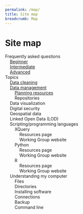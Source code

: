 ```yaml
---
permalink: /map/
title: Site map
breadcrumb: Map
---
```


# Site map

Frequently asked questions<br/>
&nbsp;&nbsp;&nbsp;&nbsp;[Beginner](../beginner/)<br/>
&nbsp;&nbsp;&nbsp;&nbsp;[Intermediate](../intermediate/)<br/>
&nbsp;&nbsp;&nbsp;&nbsp;[Advanced](../advanced/)<br/>
Topics<br/>
&nbsp;&nbsp;&nbsp;&nbsp;[Data cleaning](../clean/)<br/>
&nbsp;&nbsp;&nbsp;&nbsp;[Data management](../manage/)<br/>
&nbsp;&nbsp;&nbsp;&nbsp;&nbsp;&nbsp;&nbsp;&nbsp;[Planning resources](../manage/planning/)<br/>
&nbsp;&nbsp;&nbsp;&nbsp;&nbsp;&nbsp;&nbsp;&nbsp;Repositories<br/>
&nbsp;&nbsp;&nbsp;&nbsp;Data visualization<br/>
&nbsp;&nbsp;&nbsp;&nbsp;Digital security<br/>
&nbsp;&nbsp;&nbsp;&nbsp;Geospatial data<br/>
&nbsp;&nbsp;&nbsp;&nbsp;Linked Open Data (LOD)<br/>
&nbsp;&nbsp;&nbsp;&nbsp;Scripting/programming languages<br/>
&nbsp;&nbsp;&nbsp;&nbsp;&nbsp;&nbsp;&nbsp;&nbsp;XQuery<br/>
&nbsp;&nbsp;&nbsp;&nbsp;&nbsp;&nbsp;&nbsp;&nbsp;&nbsp;&nbsp;&nbsp;&nbsp;Resources page<br/>
&nbsp;&nbsp;&nbsp;&nbsp;&nbsp;&nbsp;&nbsp;&nbsp;&nbsp;&nbsp;&nbsp;&nbsp;Working Group website<br/>
&nbsp;&nbsp;&nbsp;&nbsp;&nbsp;&nbsp;&nbsp;&nbsp;Python<br/>
&nbsp;&nbsp;&nbsp;&nbsp;&nbsp;&nbsp;&nbsp;&nbsp;&nbsp;&nbsp;&nbsp;&nbsp;Resources page<br/>
&nbsp;&nbsp;&nbsp;&nbsp;&nbsp;&nbsp;&nbsp;&nbsp;&nbsp;&nbsp;&nbsp;&nbsp;Working Group website<br/>
&nbsp;&nbsp;&nbsp;&nbsp;&nbsp;&nbsp;&nbsp;&nbsp;R<br/>
&nbsp;&nbsp;&nbsp;&nbsp;&nbsp;&nbsp;&nbsp;&nbsp;&nbsp;&nbsp;&nbsp;&nbsp;Resources page<br/>
&nbsp;&nbsp;&nbsp;&nbsp;&nbsp;&nbsp;&nbsp;&nbsp;&nbsp;&nbsp;&nbsp;&nbsp;Working Group website<br/>
&nbsp;&nbsp;&nbsp;&nbsp;Understanding my computer<br/>
&nbsp;&nbsp;&nbsp;&nbsp;&nbsp;&nbsp;&nbsp;&nbsp;Files<br/>
&nbsp;&nbsp;&nbsp;&nbsp;&nbsp;&nbsp;&nbsp;&nbsp;Directories<br/>
&nbsp;&nbsp;&nbsp;&nbsp;&nbsp;&nbsp;&nbsp;&nbsp;Installing software<br/>
&nbsp;&nbsp;&nbsp;&nbsp;&nbsp;&nbsp;&nbsp;&nbsp;Connections<br/>
&nbsp;&nbsp;&nbsp;&nbsp;&nbsp;&nbsp;&nbsp;&nbsp;Backup<br/>
&nbsp;&nbsp;&nbsp;&nbsp;&nbsp;&nbsp;&nbsp;&nbsp;Command line<br/>
